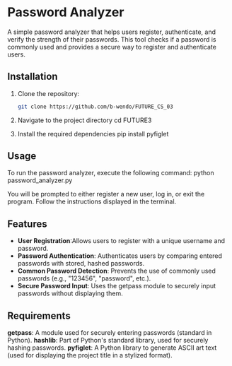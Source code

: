 # Password Analyzer

A simple password analyzer that helps users register, authenticate, and verify the strength of their passwords. This tool checks if a password is commonly used and provides a secure way to register and authenticate users.

## Installation

1. Clone the repository:
   ```bash
   git clone https://github.com/b-wendo/FUTURE_CS_03

2. Navigate to the project directory
    cd FUTURE3

3. Install the required dependencies
    pip install pyfiglet


## Usage
To run the password analyzer, execute the following command:
    python password_analyzer.py

You will be prompted to either register a new user, log in, or exit the program. Follow the instructions displayed in the terminal.

## Features
- **User Registration**:Allows users to register with a unique username and password.
- **Password Authentication**: Authenticates users by comparing entered passwords with stored, hashed passwords.
- **Common Password Detection**: Prevents the use of commonly used passwords (e.g., "123456", "password", etc.).
- **Secure Password Input**: Uses the getpass module to securely input passwords without displaying them.


## Requirements
**getpass**: A module used for securely entering passwords (standard in Python).
**hashlib**: Part of Python's standard library, used for securely hashing passwords.
**pyfiglet**: A Python library to generate ASCII art text (used for displaying the project title in a stylized format).





 